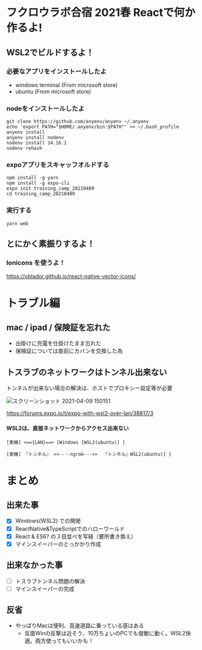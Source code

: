 # フクロウラボ合宿 2021春 Reactで何か作るよ!

## WSL2でビルドするよ！

### 必要なアプリをインストールしたよ

- windows terminal (From microsoft store)
- ubuntu (From microsoft store)

### nodeをインストールしたよ

```
git clone https://github.com/anyenv/anyenv ~/.anyenv
echo 'export PATH="$HOME/.anyenv/bin:$PATH"' >> ~/.bash_profile
anyenv install
anyenv install nodenv
nodenv install 14.16.1
nodenv rehash
```

### expoアプリをスキャッフオルドする

```
npm install -g yarn
npm install -g expo-cli
expo init training_camp_20210409
cd training_camp_20210409
```

### 実行する

```
yarn web
```

## とにかく素振りするよ！

### Ionicons を使うよ！

https://oblador.github.io/react-native-vector-icons/


# トラブル編

## mac / ipad / 保険証を忘れた

- 出掛けに充電を仕掛けたまま忘れた
- 保険証については直前にカバンを交換した為

## トスラブのネットワークはトンネル出来ない

トンネルが出来ない場合の解決は、ホストでプロキシー設定等が必要

![スクリーンショット 2021-04-09 150151](https://user-images.githubusercontent.com/2138783/114135791-b8ab6c00-9944-11eb-9d7b-ada33c5677ff.png)

https://forums.expo.io/t/expo-with-wsl2-over-lan/38817/3


#### WSL2は、直接ネットワークからアクセス出来ない

```
[実機] <=={LAN}==> [Windows [WSL2(ubuntu)] ]
```

```
[実機] 『トンネル』 <<----ngrok--->>  『トンネル』WSL2(ubuntu)] ]
```

# まとめ

## 出来た事

- [x] Windows(WSL2) での開発
- [x] ReactNative&TypeScriptでのハローワールド
- [x] React & ES6? の３目並べを写経（要所書き換え）
- [x] マインスイーパーのとっかかり作成

## 出来なかった事

- [ ] トスラブトンネル問題の解決
- [ ] マインスイーパーの完成

## 反省

- やっぱりMacは便利、高速道路に乗っている感はある
  - 反面Winの反撃は近そう、10万ちょいのPCでも俊敏に動く。WSL2快適。両方使ってもいいかも！





